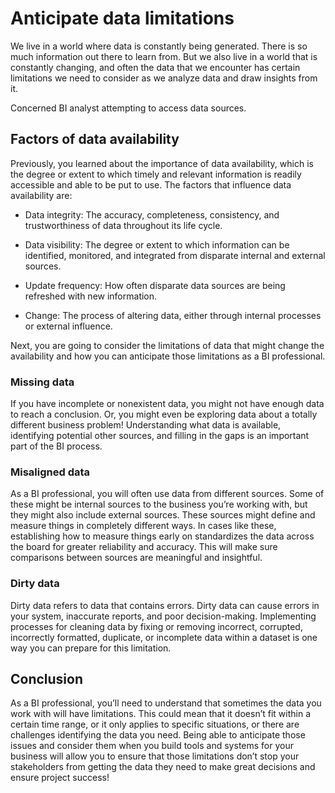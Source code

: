 # Anticipate data limitations
We live in a world where data is constantly being generated. There is so much information out there to learn from. But we also live in a world that is constantly changing, and often the data that we encounter has certain limitations we need to consider as we analyze data and draw insights from it.

Concerned BI analyst attempting to access data sources.
## Factors of data availability
Previously, you learned about the importance of data availability, which is the degree or extent to which timely and relevant information is readily accessible and able to be put to use. The factors that influence data availability are:

* Data integrity: The accuracy, completeness, consistency, and trustworthiness of data throughout its life cycle.

* Data visibility: The degree or extent to which information can be identified, monitored, and integrated from disparate internal and external sources.

* Update frequency: How often disparate data sources are being refreshed with new information.

* Change: The process of altering data, either through internal processes or external influence.

Next, you are going to consider the limitations of data that might change the availability and how you can anticipate those limitations as a BI professional.

### Missing data
If you have incomplete or nonexistent data, you might not have enough data to reach a conclusion. Or, you might even be exploring data about a totally different business problem! Understanding what data is available, identifying potential other sources, and filling in the gaps is an important part of the BI process.

### Misaligned data
As a BI professional, you will often use data from different sources. Some of these might be internal sources to the business you’re working with, but they might also include external sources. These sources might define and measure things in completely different ways. In cases like these, establishing how to measure things early on standardizes the data across the board for greater reliability and accuracy. This will make sure comparisons between sources are meaningful and insightful.

### Dirty data
Dirty data refers to data that contains errors. Dirty data can cause errors in your system, inaccurate reports, and poor decision-making. Implementing processes for cleaning data by fixing or removing incorrect, corrupted, incorrectly formatted, duplicate, or incomplete data within a dataset is one way you can prepare for this limitation.

## Conclusion
As a BI professional, you’ll need to understand that sometimes the data you work with will have limitations. This could mean that it doesn’t fit within a certain time range, or it only applies to specific situations, or there are challenges identifying the data you need. Being able to anticipate those issues and consider them when you build tools and systems for your business will allow you to ensure that those limitations don’t stop your stakeholders from getting the data they need to make great decisions and ensure project success!
